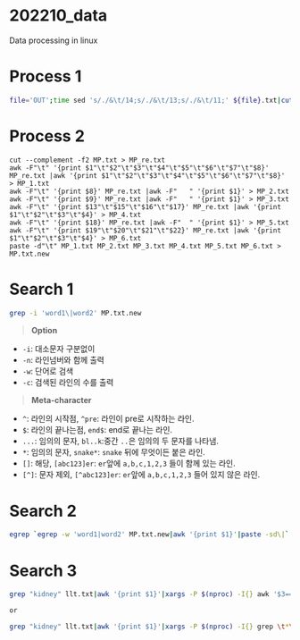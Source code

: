 # 202210_data
Data processing in linux


# Process 1
```bash
file='OUT';time sed 's/./&\t/14;s/./&\t/13;s/./&\t/11;' ${file}.txt|cut -f1-3|sed '1 i\Col1\tCol2\tCol3s' > ${file}.txt.tab
```

# Process 2
```
cut --complement -f2 MP.txt > MP_re.txt
awk -F"\t" '{print $1"\t"$2"\t"$3"\t"$4"\t"$5"\t"$6"\t"$7"\t"$8}' MP_re.txt |awk '{print $1"\t"$2"\t"$3"\t"$4"\t"$5"\t"$6"\t"$7"\t"$8}' > MP_1.txt
awk -F"\t" '{print $8}' MP_re.txt |awk -F"   " '{print $1}' > MP_2.txt
awk -F"\t" '{print $9}' MP_re.txt |awk -F"   " '{print $1}' > MP_3.txt
awk -F"\t" '{print $13"\t"$15"\t"$16"\t"$17}' MP_re.txt |awk '{print $1"\t"$2"\t"$3"\t"$4}' > MP_4.txt
awk -F"\t" '{print $18}' MP_re.txt |awk -F"  " '{print $1}' > MP_5.txt
awk -F"\t" '{print $19"\t"$20"\t"$21"\t"$22}' MP_re.txt |awk '{print $1"\t"$2"\t"$3"\t"$4}' > MP_6.txt
paste -d"\t" MP_1.txt MP_2.txt MP_3.txt MP_4.txt MP_5.txt MP_6.txt > MP.txt.new
```

# Search 1
```bash
grep -i 'word1\|word2' MP.txt.new
```
> **Option**
- `-i`: 대소문자 구분없이
- `-n`: 라인넘버와 함께 출력
- `-w`: 단어로 검색
- `-c`: 검색된 라인의 수를 출력

> **Meta-character**
- `^`: 라인의 시작점, `^pre`: 라인이 pre로 시작하는 라인.
- `$`: 라인의 끝나는점, `end$`: end로 끝나는 라인.
- `...`: 임의의 문자, `bl..k`:중간 `..`은 임의의 두 문자를 나타냄.
- `*`: 임의의 문자, `snake*`: `snake` 뒤에 무엇이든 붙은 라인.
- `[]`: 해당, `[abc123]er`: `er`앞에 `a,b,c,1,2,3` 들이 함께 있는 라인.
- `[^]`: 문자 제외, `[^abc123]er`: `er`앞에 `a,b,c,1,2,3` 들어 있지 않은 라인.


# Search 2
```bash
egrep `egrep -w 'word1|word2' MP.txt.new|awk '{print $1}'|paste -sd\|` MP.txt.new
```

# Search 3
```bash
grep "kidney" llt.txt|awk '{print $1}'|xargs -P $(nproc) -I{} awk '$3=={}' ADR.txt.new > searched1.txt

or

grep "kidney" llt.txt|awk '{print $1}'|xargs -P $(nproc) -I{} grep \t*\t\*{} ADR.txt.new > searched2.txt
```
